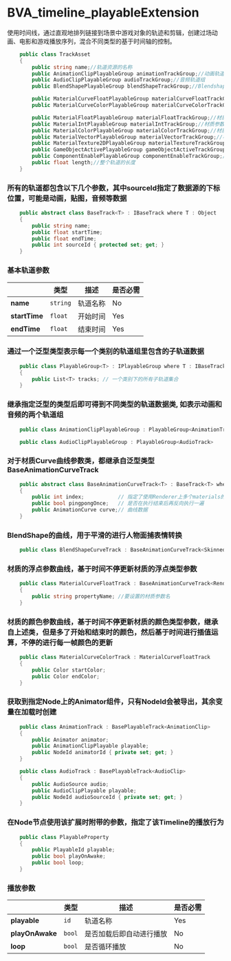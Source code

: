 # BVA_timeline_playableExtension

使用时间线，通过直观地排列链接到场景中游戏对象的轨迹和剪辑，创建过场动画、电影和游戏播放序列，混合不同类型的基于时间轴的控制。

```csharp
    public class TrackAsset
    {
        public string name;//轨道资源的名称
        public AnimationClipPlayableGroup animationTrackGroup;//动画轨道组
        public AudioClipPlayableGroup audioTrackGroup;//音频轨道组
        public BlendShapePlayableGroup blendShapeTrackGroup;//Blendshape的轨道组（通常用于面捕表情的动画）

        public MaterialCurveFloatPlayableGroup materialCurveFloatTrackGroup;//材质参数曲线轨道组，曲线会随着时间进行输出值的变化（float浮点数类型的参数）
        public MaterialCurveColorPlayableGroup materialCurveColorTrackGroup;//材质参数曲线轨道组，曲线会随着时间进行输出值的变化（Color颜色类型的参数）

        public MaterialFloatPlayableGroup materialFloatTrackGroup;//材质参数轨道组（float浮点数类型的参数）
        public MaterialIntPlayableGroup materialIntTrackGroup;//材质参数轨道组（int整数类型的参数）
        public MaterialColorPlayableGroup materialColorTrackGroup;//材质参数轨道组（Color类型的参数）
        public MaterialVectorPlayableGroup materialVectorTrackGroup;//材质参数轨道组（Vector4类型的参数）
        public MaterialTexture2DPlayableGroup materialTextureTrackGroup;//材质参数轨道组（Texture2D贴图类型的参数）
        public GameObjectActivePlayableGroup gameObjectActiveTrackGroup;//物体是否激活
        public ComponentEnablePlayableGroup componentEnableTrackGroup;//组件是否激活
        public float length;//整个轨道的长度
    }
```

### 所有的轨道都包含以下几个参数，其中sourceId指定了数据源的下标位置，可能是动画，贴图，音频等数据

```csharp
    public abstract class BaseTrack<T> : IBaseTrack where T : Object
    {
        public string name;
        public float startTime;
        public float endTime;
        public int sourceId { protected set; get; }
    }
```

### 基本轨道参数

|                    | 类型         | 描述        | 是否必需 |
|--------------------|--------------|------------|----------|
|**name**            | `string`     | 轨道名称    | No    |
|**startTime**       | `float`      | 开始时间    | Yes   |
|**endTime**         | `float`      | 结束时间    | Yes   |

### 通过一个泛型类型表示每一个类别的轨道组里包含的子轨道数据

```csharp
    public class PlayableGroup<T> : IPlayableGroup where T : IBaseTrack
    {
        public List<T> tracks; // 一个类别下的所有子轨道集合
    }
```

### 继承指定泛型的类型后即可得到不同类型的轨道数据类, 如表示动画和音频的两个轨道组

```csharp
    public class AnimationClipPlayableGroup : PlayableGroup<AnimationTrack>
```

```csharp
    public class AudioClipPlayableGroup : PlayableGroup<AudioTrack>
```

### 对于材质Curve曲线参数类，都继承自泛型类型BaseAnimationCurveTrack

```csharp
    public abstract class BaseAnimationCurveTrack<T> : BaseTrack<T> where T : UnityEngine.Component
    {
        public int index;           // 指定了使用Renderer上多个materials的其中一个material
        public bool pingpongOnce;   // 是否在执行结束后再反向执行一遍
        public AnimationCurve curve;// 曲线数据
    }
```

### BlendShape的曲线，用于平滑的进行人物面捕表情转换

```csharp
    public class BlendShapeCurveTrack : BaseAnimationCurveTrack<SkinnedMeshRenderer>
```

### 材质的浮点参数曲线，基于时间不停更新材质的浮点类型参数

```csharp
    public class MaterialCurveFloatTrack : BaseAnimationCurveTrack<Renderer>
    {
        public string propertyName; //要设置的材质参数名
    }
```

### 材质的颜色参数曲线，基于时间不停更新材质的颜色类型参数，继承自上述类，但是多了开始和结束时的颜色，然后基于时间进行插值运算，不停的进行每一帧颜色的更新

```csharp
    public class MaterialCurveColorTrack : MaterialCurveFloatTrack
    {
        public Color startColor;
        public Color endColor;
    }
```

### 获取到指定Node上的Animator组件，只有NodeId会被导出，其余变量在加载时创建

```csharp
    public class AnimationTrack : BasePlayableTrack<AnimationClip>
    {        
        public Animator animator;
        public AnimationClipPlayable playable;
        public NodeId animatorId { private set; get; }
    }
```

```csharp
    public class AudioTrack : BasePlayableTrack<AudioClip>
    {
        public AudioSource audio;
        public AudioClipPlayable playable;
        public NodeId audioSourceId { private set; get; }
    }
```

### 在Node节点使用该扩展时附带的参数，指定了该Timeline的播放行为

```csharp
    public class PlayableProperty
    {
        public PlayableId playable;
        public bool playOnAwake;
        public bool loop;
    }
```

### 播放参数

|                | 类型          | 描述                        | 是否必需   |
|----------------|---------------|--------------------------|-----|
|**playable**        | `id`      | 轨道名称                  | Yes |
|**playOnAwake**     | `bool`    | 是否加载后即自动进行播放   | No  |
|**loop**            | `bool`    | 是否循环播放              | No  |